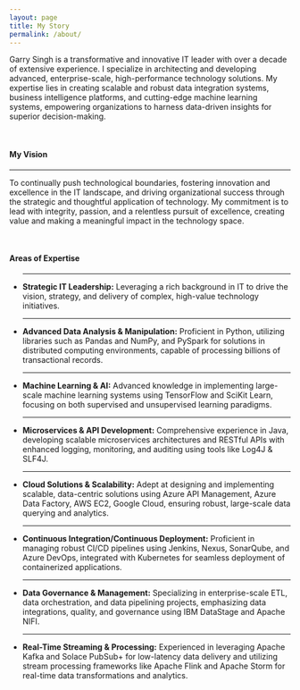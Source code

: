 ```yaml
---
layout: page
title: My Story
permalink: /about/
---
```


<head>
	<link rel="stylesheet" href="https://cdnjs.cloudflare.com/ajax/libs/font-awesome/5.15.3/css/all.min.css">
	<link rel="stylesheet" type="text/css" href="{{ '/assets/style/main.css' | relative_url }}">
</head>

<div class="container">
  <p>
    Garry Singh is a <span class="technical-skill">transformative and innovative IT leader</span> with over a decade of extensive experience. I specialize in architecting and developing advanced, enterprise-scale, high-performance technology solutions. My expertise lies in creating scalable and robust data integration systems, business intelligence platforms, and cutting-edge machine learning systems, empowering organizations to harness data-driven insights for superior decision-making.
  </p>
  <br>
  <div class="vision">
    <h4><b>My Vision</b></h4>
    <p><hr>
      To continually push technological boundaries, fostering innovation and excellence in the IT landscape, and driving organizational success through the strategic and thoughtful application of technology. <span class="technical-skill">My commitment is to lead with integrity, passion, and a relentless pursuit of excellence, creating value and making a meaningful impact in the technology space.</span>
    </p>
  </div>
  <br>
  <h4><b>Areas of Expertise</b></h4>
  <ul class="skills">
    <li><hr><b>Strategic IT Leadership:</b> Leveraging a rich background in IT to drive the vision, strategy, and delivery of complex, high-value technology initiatives.</li>
    <li><hr><b>Advanced Data Analysis & Manipulation:</b> Proficient in <span class="technical-skill">Python</span>, utilizing libraries such as <span class="technical-skill">Pandas</span> and <span class="technical-skill">NumPy</span>, and <span class="technical-skill">PySpark</span> for solutions in distributed computing environments, capable of processing billions of transactional records.</li>
    <li><hr><b>Machine Learning & AI:</b> Advanced knowledge in implementing large-scale machine learning systems using <span class="technical-skill">TensorFlow</span> and <span class="technical-skill">SciKit Learn</span>, focusing on both supervised and unsupervised learning paradigms.</li>
    <li><hr><b>Microservices & API Development:</b> Comprehensive experience in <span class="technical-skill">Java</span>, developing scalable microservices architectures and RESTful APIs with enhanced logging, monitoring, and auditing using tools like <span class="technical-skill">Log4J</span> & <span class="technical-skill">SLF4J</span>.</li>
    <li><hr><b>Cloud Solutions & Scalability:</b> Adept at designing and implementing scalable, data-centric solutions using <span class="technical-skill">Azure API Management</span>, <span class="technical-skill">Azure Data Factory</span>, <span class="technical-skill">AWS EC2</span>, Google Cloud, ensuring robust, large-scale data querying and analytics.</li>
    <li><hr><b>Continuous Integration/Continuous Deployment:</b> Proficient in managing robust CI/CD pipelines using <span class="technical-skill">Jenkins</span>, <span class="technical-skill">Nexus</span>, <span class="technical-skill">SonarQube</span>, and <span class="technical-skill">Azure DevOps</span>, integrated with Kubernetes for seamless deployment of containerized applications.</li>
    <li><hr><b>Data Governance & Management:</b> Specializing in enterprise-scale ETL, data orchestration, and data pipelining projects, emphasizing data integrations, quality, and governance using <span class="technical-skill">IBM DataStage</span> and <span class="technical-skill">Apache NIFI</span>.</li>
    <li><hr><b>Real-Time Streaming & Processing:</b> Experienced in leveraging <span class="technical-skill">Apache Kafka</span> and <span class="technical-skill">Solace PubSub+</span> for low-latency data delivery and utilizing stream processing frameworks like <span class="technical-skill">Apache Flink</span> and <span class="technical-skill">Apache Storm</span> for real-time data transformations and analytics.</li>
  </ul>

</div>
